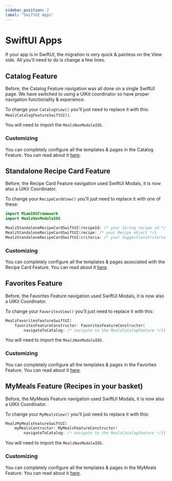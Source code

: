 ```yaml
---
sidebar_position: 2
label: "SwiftUI Apps"
---
```


# SwiftUI Apps

If your app is in SwiftUI, the migration is very quick & painless on the View side. 
All you'll need to do is change a few lines. 

## Catalog Feature

Before, the Catalog Feature navigation was all done on a single SwiftUI page.
We have switched to using a UIKit coordinator so have proper navigation functionality & experience.

To change your `CatalogView()` you'll just need to replace it with this: `MealzCatalogFeatureSwiftUI()`.

You will need to import the `MealzNavModuleIOS`. 

### Customizing

You can completely configure all the templates & pages in the Catalog Feature.
You can read about it [here](../../features/catalog/customize-views).

## Standalone Recipe Card Feature

Before, the Recipe Card Feature navigation used SwiftUI Modals, it is now also a UIKit Coordinator.

To change your `RecipeCardView()` you'll just need to replace it with one of these:
```swift
import MiamIOSFramework
import MealzNavModuleIOS

MealzStandaloneRecipeCardSwiftUI(recipeId: /* your String recipe id */)
MealzStandaloneRecipeCardSwiftUI(recipe: /* your Recipe object */)
MealzStandaloneRecipeCardSwiftUI(criteria: /* your SuggestionsCriteria object */)
```

### Customizing

You can completely configure all the templates & pages associated with the Recipe Card Feature.
You can read about it [here](../../features/recipe-card/customize-views).

## Favorites Feature

Before, the Favorites Feature navigation used SwiftUI Modals, it is now also a UIKit Coordinator.

To change your `FavoritesView()` you'll just need to replace it with this: 
```swift
MealzFavoritesFeatureSwiftUI(
    favoritesFeatureConstructor: FavoritesFeatureConstructor(
        navigateToCatalog: /* navigate to the MealzCatalogFeature */))
```

You will need to import the `MealzNavModuleIOS`.

### Customizing

You can completely configure all the templates & pages in the Favorites Feature.
You can read about it [here](../../features/favorites/customize-views).

## MyMeals Feature (Recipes in your basket)

Before, the MyMeals Feature navigation used SwiftUI Modals, it is now also a UIKit Coordinator.

To change your `MyMealsView()` you'll just need to replace it with this:
```swift
MealzMyMealsFeatureSwiftUI(
    myMealsContructor: MyMealsFeatureConstructor(
        navigateToCatalog: /* navigate to the MealzCatalogFeature */))
```

You will need to import the `MealzNavModuleIOS`.

### Customizing

You can completely configure all the templates & pages in the MyMeals Feature.
You can read about it [here](../../features/myMeals/customize-views).
